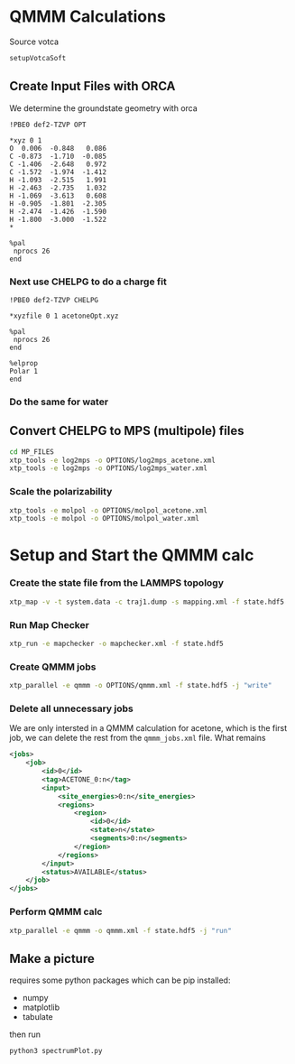 # QMMM Calculations
Source votca
```bash
setupVotcaSoft
```

## Create Input Files with ORCA
We determine the groundstate geometry with orca

```text 
!PBE0 def2-TZVP OPT

*xyz 0 1
O  0.006  -0.848   0.086
C -0.873  -1.710  -0.085  
C -1.406  -2.648   0.972 
C -1.572  -1.974  -1.412 
H -1.093  -2.515   1.991  
H -2.463  -2.735   1.032 
H -1.069  -3.613   0.608 
H -0.905  -1.801  -2.305 
H -2.474  -1.426  -1.590 
H -1.800  -3.000  -1.522 
*

%pal
 nprocs 26
end
```

### Next use CHELPG to do a charge fit 
```text
!PBE0 def2-TZVP CHELPG

*xyzfile 0 1 acetoneOpt.xyz

%pal
 nprocs 26
end

%elprop
Polar 1
end
```

### Do the same for water

## Convert CHELPG to MPS (multipole) files

```bash
cd MP_FILES
xtp_tools -e log2mps -o OPTIONS/log2mps_acetone.xml
xtp_tools -e log2mps -o OPTIONS/log2mps_water.xml
```

### Scale the polarizability

```bash
xtp_tools -e molpol -o OPTIONS/molpol_acetone.xml
xtp_tools -e molpol -o OPTIONS/molpol_water.xml
```

# Setup and Start the QMMM calc

### Create the state file from the LAMMPS topology
```bash
xtp_map -v -t system.data -c traj1.dump -s mapping.xml -f state.hdf5
```

### Run Map Checker
```bash
xtp_run -e mapchecker -o mapchecker.xml -f state.hdf5
```

### Create QMMM jobs
```bash
xtp_parallel -e qmmm -o OPTIONS/qmmm.xml -f state.hdf5 -j "write"
```

### Delete all unnecessary jobs
We are only intersted in a QMMM calculation for acetone, which is the first job, we can delete the rest from the `qmmm_jobs.xml` file. What remains

```xml
<jobs>
	<job>
		<id>0</id>
		<tag>ACETONE_0:n</tag>
		<input>
			<site_energies>0:n</site_energies>
			<regions>
				<region>
					<id>0</id>
					<state>n</state>
					<segments>0:n</segments>
				</region>
			</regions>
		</input>
		<status>AVAILABLE</status>
	</job>
</jobs>
```

### Perform QMMM calc
```bash
xtp_parallel -e qmmm -o qmmm.xml -f state.hdf5 -j "run"
```

## Make a picture

requires some python packages which can be pip installed:

* numpy
* matplotlib
* tabulate

then run

```bash
python3 spectrumPlot.py
```